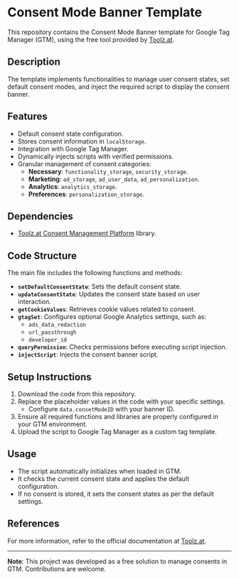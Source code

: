 
# Consent Mode Banner Template

This repository contains the Consent Mode Banner template for Google Tag Manager (GTM), using the free tool provided by [Toolz.at](https://toolz.at/).

## Description

The template implements functionalities to manage user consent states, set default consent modes, and inject the required script to display the consent banner.

## Features

- Default consent state configuration.
- Stores consent information in `localStorage`.
- Integration with Google Tag Manager.
- Dynamically injects scripts with verified permissions.
- Granular management of consent categories:
  - **Necessary**: `functionality_storage`, `security_storage`.
  - **Marketing**: `ad_storage`, `ad_user_data`, `ad_personalization`.
  - **Analytics**: `analytics_storage`.
  - **Preferences**: `personalization_storage`.

## Dependencies

- [Toolz.at Consent Management Platform](https://toolz.at/) library.

## Code Structure

The main file includes the following functions and methods:

- **`setDefaultConsentState`**: Sets the default consent state.
- **`updateConsentState`**: Updates the consent state based on user interaction.
- **`getCookieValues`**: Retrieves cookie values related to consent.
- **`gtagSet`**: Configures optional Google Analytics settings, such as:
  - `ads_data_redaction`
  - `url_passthrough`
  - `developer_id`
- **`queryPermission`**: Checks permissions before executing script injection.
- **`injectScript`**: Injects the consent banner script.

## Setup Instructions

1. Download the code from this repository.
2. Replace the placeholder values in the code with your specific settings.
   - Configure `data.consetModeID` with your banner ID.
3. Ensure all required functions and libraries are properly configured in your GTM environment.
4. Upload the script to Google Tag Manager as a custom tag template.

## Usage

- The script automatically initializes when loaded in GTM.
- It checks the current consent state and applies the default configuration.
- If no consent is stored, it sets the consent states as per the default settings.

## References

For more information, refer to the official documentation at [Toolz.at](https://toolz.at/).

---

**Note**: This project was developed as a free solution to manage consents in GTM. Contributions are welcome.
